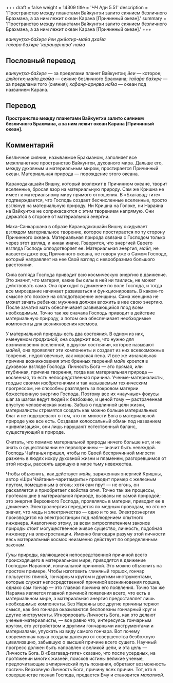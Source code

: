+++
draft = false
weight = 14309
title = 'ЧЧ Ади 5.51'
description = 'Пространство между планетами Вайкунтхи залито сиянием безличного Брахмана, а за ним лежит океан Карана [Причинный океан].'
summary = 'Пространство между планетами Вайкунтхи залито сиянием безличного Брахмана, а за ним лежит океан Карана [Причинный океан].'
+++

_ваикун̣т̣ха-ба̄хире йеи джйотир-майа дха̄ма  
та̄ха̄ра ба̄хире ‘ка̄ран̣а̄рн̣ава’ на̄ма_

## Пословный перевод

_ваикун̣т̣ха_\-_ба̄хире_ — за пределами планет Вайкунтхи; _йеи_ — которое; _джйотих̣_\-_майа_ _дха̄ма_ — сияние безличного Брахмана; _та̄ха̄ра_ _ба̄хире_ — за пределами того (сияния); _ка̄ран̣а_\-_арн̣ава_ _на̄ма_ — океан под названием Карана.

## Перевод

**Пространство между планетами Вайкунтхи залито сиянием безличного Брахмана, а за ним лежит океан Карана \[Причинный океан\].**

## Комментарий

Безличное сияние, называемое Брахманом, заполняет все межпланетное пространство Вайкунтхи, духовного мира. Дальше его, между духовным и материальным миром, простирается Причинный океан. Материальная природа — порождение этого океана.

Каранодакашайи Вишну, который возлежит в Причинном океане, творит вселенные, бросая взор на материальную природу. Сам же Кришна не имеет к материальному миру прямого отношения. В «Бхагавад-гите» подтверждается, что Господь создает бесчисленные вселенные, просто взглянув на материальную природу. Ни Кришна на Голоке, ни Нараяна на Вайкунтхе не соприкасаются с этим творением напрямую. Они держатся в стороне от материальной энергии.

Маха-Санкаршана в образе Каранодакашайи Вишну окидывает взглядом материальное творение, которое простирается по ту сторону Причинного океана. Материальная природа связана с Господом только через этот взгляд, и никак иначе. Говорится, что энергией Своего взгляда Господь оплодотворяет ее. Материальная энергия, _майя,_ не касается даже вод Причинного океана, не говоря уже о Самом Господе, который направляет на нее Свой взгляд с невообразимо большого расстоянии.

Сила взгляда Господа приводит всю космическую энергию в движение. Это значит, что материя, какие бы силы в ней ни таились, не может действовать сама. Она приходит в движение по воле Господа, и тогда все мироздание начинает развиваться и функционировать. В каком-то смысле это похоже на оплодотворение женщины. Сама женщина не может зачать ребенка: мужчина должен вложить в нее свою энергию. После зачатия мать обеспечивает развивающийся плод всем необходимым. Точно так же сначала Господь приводит в действие материальную природу, а потом она обеспечивает необходимые компоненты для возникновения космоса.

У материальной природы есть два состояния. В одном из них, именуемом _прадханой,_ она содержит все, что нужно для возникновения вселенной, в другом состоянии, которое называют _майей,_ она проявляет эти компоненты и создает из них всевозможные творения, недолговечные, как морская пена. И все же изначальная причина возникновения этих бренных творений _майи_ кроется в духовном взгляде Господа. Личность Бога — это прямая, или глубинная, причина творения, тогда как материальная природа — косвенная, то есть непосредственная причина. Ученые-материалисты, гордые своими изобретениями и так называемым техническим прогрессом, не способны разглядеть за покровом материи божественную энергию Господа. Поэтому все их «научные» фокусы шаг за шагом ведут людей к безбожию, и ценой тому — растраченная впустую человеческая жизнь. Забыв о подлинной цели жизни, материалисты стремятся создать как можно больше материальных благ и не подозревают о том, что по милости Бога в материальной природе уже все есть. Создавая колоссальный обман под названием «цивилизация», они лишь нарушают естественный баланс, существующий в природе.

Считать, что помимо материальной природы ничего больше нет, и не знать о существовании ее первопричины — значит быть невеждой. Господь Чайтанья пришел, чтобы по Своей беспричинной милости разжечь в людях искру духовной жизни и пламенем, разгоревшимся от этой искры, рассеять царящую в мире тьму невежества.

Чтобы объяснить, как действует _майя,_ заряженная энергией Кришны, автор «Шри Чайтанья-чаритамриты» проводит пример с железным прутом, помещенным в огонь: хотя сам прут — не огонь, он раскаляется и приобретает свойства огня. Точно так же процессы, протекающие в материальной природе, вызваны не самой природой; это энергия Верховного Господа, проявляясь в материи, приводит ее в движение. Электроэнергия передается по медным проводам, но это не значит, что медь и электричество — одно и то же. Электроэнергия производится на электростанции под наблюдением опытного инженера. Аналогично этому, за всем хитросплетением законов природы стоит могущественное живое существо, личность, подобная инженеру на электростанции. Именно благодаря разуму этой личности весь материальный космос неизменно действует по определенным законам.

_Гуны_ природы, являющиеся непосредственной причиной всего происходящего в материальном мире, приводятся в движение Господом Нараяной, изначальной причиной. Это можно объяснить на простом примере. Чтобы изготовить глиняный горшок, гончар пользуется глиной, гончарным кругом и другими инструментами, которые служат непосредственной причиной возникновения горшка, однако сам гончар — это главная причина его появления. Точно так же Нараяна является главной причиной появления всего, что есть в материальном мире, а материальная энергия предоставляет лишь необходимые компоненты. Без Нараяны все другие причины теряют смысл, как без гончара оказываются бесполезны гончарный круг и другие инструменты. Игнорировать Личность Бога, как это делают ученые-материалисты, — все равно что, интересуясь гончарным кругом, его устройством и другими гончарными инструментами и материалами, упускать из виду самого гончара. Вот почему современная наука создала далекую от совершенства безбожную цивилизацию, забывшую о высшей причине всего сущего. Научный прогресс должен быть направлен к великой цели, и эта цель — Личность Бога. В «Бхагавад-гите» сказано, что после усердных, на протяжении многих жизней, поисков истины великие ученые, предпочитающие эмпирический путь познания, обретают возможность постичь Верховную Личность Бога, причину всех причин. Тот, кто в совершенстве познал Господа, предается Ему и становится _махатмой._
